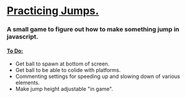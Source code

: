 <h1> <ins> Practicing Jumps.</ins> </h1>
<h3>A small game to figure out how to make something jump in javascript.</h3>
<h4><ins>To Do:</ins></h4>
<ul>
  <li>Get ball to spawn at bottom of screen.</li>
   <li>Get ball to be able to colide with platforms.</li>
  <li>Commenting settings for speeding up and slowing down of various elements.</li>
  <li>Make jump height adjustable "in game".</li>
</ul>
